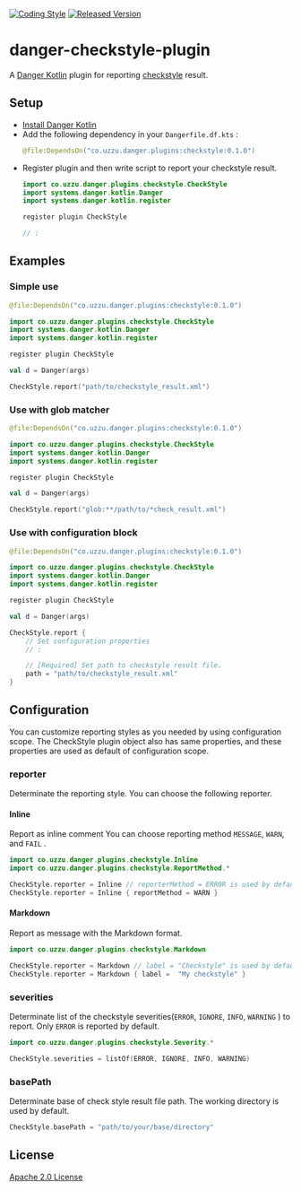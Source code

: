 [![Coding Style][ktlint-img]][ktlint] [![Released Version][maven-img]][maven]

# danger-checkstyle-plugin

A [Danger Kotlin](https://github.com/danger/kotlin) plugin for reporting [checkstyle](https://checkstyle.org/) result.

## Setup

- [Install Danger Kotlin](https://github.com/danger/kotlin#setup)
- Add the following dependency in your `Dangerfile.df.kts` :
  ```kotlin
  @file:DependsOn("co.uzzu.danger.plugins:checkstyle:0.1.0")
  ```
- Register plugin and then write script to report your checkstyle result. 
  ```kotlin
  import co.uzzu.danger.plugins.checkstyle.CheckStyle
  import systems.danger.kotlin.Danger
  import systems.danger.kotlin.register

  register plugin CheckStyle

  // :
  ```

## Examples

### Simple use

```kotlin
@file:DependsOn("co.uzzu.danger.plugins:checkstyle:0.1.0")

import co.uzzu.danger.plugins.checkstyle.CheckStyle
import systems.danger.kotlin.Danger
import systems.danger.kotlin.register

register plugin CheckStyle

val d = Danger(args)

CheckStyle.report("path/to/checkstyle_result.xml")
```

### Use with glob matcher

```kotlin
@file:DependsOn("co.uzzu.danger.plugins:checkstyle:0.1.0")

import co.uzzu.danger.plugins.checkstyle.CheckStyle
import systems.danger.kotlin.Danger
import systems.danger.kotlin.register

register plugin CheckStyle

val d = Danger(args)

CheckStyle.report("glob:**/path/to/*check_result.xml")
```

### Use with configuration block

```kotlin
@file:DependsOn("co.uzzu.danger.plugins:checkstyle:0.1.0")

import co.uzzu.danger.plugins.checkstyle.CheckStyle
import systems.danger.kotlin.Danger
import systems.danger.kotlin.register

register plugin CheckStyle

val d = Danger(args)

CheckStyle.report {
    // Set configuration properties 
    // :

    // [Required] Set path to checkstyle result file.
    path = "path/to/checkstyle_result.xml"
}
```

## Configuration

You can customize reporting styles as you needed by using configuration scope.
The CheckStyle plugin object also has same properties, and these properties are used as default of configuration scope.

### reporter

Determinate the reporting style. You can choose the following reporter.

#### Inline

Report as inline comment
You can choose reporting method `MESSAGE`, `WARN`, and `FAIL` .

```kotlin
import co.uzzu.danger.plugins.checkstyle.Inline
import co.uzzu.danger.plugins.checkstyle.ReportMethod.*

CheckStyle.reporter = Inline // reporterMethod = ERROR is used by default.
CheckStyle.reporter = Inline { reportMethod = WARN }
```

#### Markdown

Report as message with the Markdown format.

```kotlin
import co.uzzu.danger.plugins.checkstyle.Markdown

CheckStyle.reporter = Markdown // label = "Checkstyle" is used by default.
CheckStyle.reporter = Markdown { label =  "My checkstyle" }
```

### severities

Determinate list of the checkstyle severities(`ERROR`, `IGNORE`, `INFO`, `WARNING` ) to report.
Only `ERROR` is reported by default.

```kotlin
import co.uzzu.danger.plugins.checkstyle.Severity.*

CheckStyle.severities = listOf(ERROR, IGNORE, INFO, WARNING)
```

### basePath

Determinate base of check style result file path.
The working directory is used by default.

```kotlin
CheckStyle.basePath = "path/to/your/base/directory"
```

## License

[Apache 2.0 License](LICENSE.txt)

[ktlint-img]: https://img.shields.io/badge/code%20style-%E2%9D%A4-FF4081.svg
[ktlint]: https://ktlint.github.io/
[maven-img]: https://img.shields.io/maven-central/v/co.uzzu.danger.plugins/checkstyle.svg?maxAge=2000
[maven]: https://search.maven.org/search?q=g:co.uzzu.danger.plugins
